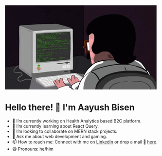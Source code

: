 ![Programmer at work](./tenor.gif)

# Hello there! 👋 I'm Aayush Bisen

- 🔭 I’m currently working on Health Analytics based B2C platform.
- 🌱 I’m currently learning about React Query.
- 👯 I’m looking to collaborate on MERN stack projects.
- 💬 Ask me about web development and gaming.
- 📫 How to reach me: Connect with me on [LinkedIn](https://www.linkedin.com/in/aayushbisen/) or drop a mail 📩 [here](mailto:aayushbisen@outlook.com).
- 😄 Pronouns: he/him 
